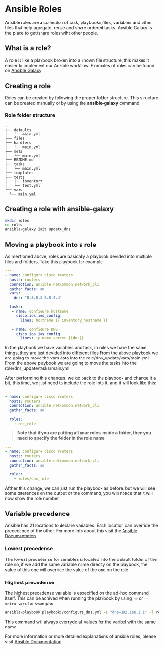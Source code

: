 # Ansible Roles

Ansible roles are a collection of task, playbooks,files, variables and other files that help agregate, reuse and share ordered tasks. Ansible Galaxy is the place to get/share roles wiht other people.

## What is a role?

A role is like a playbook broken into a known file structure, this makes it easier to implement our Ansible workflow. Examples of roles can be found on [Ansible Galaxy](https://galaxy.ansible.com/ansible-network)

## Creating a role

Roles can be created by following the proper folder structure. This structure can be created manually or by using the **ansible-galaxy** command

### Role folder structure

```text
.
├── defaults
│   └── main.yml
├── files
├── handlers
│   └── main.yml
├── meta
│   └── main.yml
├── README.md
├── tasks
│   └── main.yml
├── templates
├── tests
│   ├── inventory
│   └── test.yml
└── vars
  └── main.yml
```

## Creating a role with ansible-galaxy

```bash
mkdir roles
cd roles
ansible-galaxy init update_dns
```

## Moving a playbook into a role

As mentioned above, roles are basically a playbook devided into multiple files and folders. Take this playbook for example:

```yaml
---
- name: configure cisco routers
  hosts: routers
  connection: ansible.netcommon.network_cli
  gather_facts: no
  vars:
    dns: "8.8.8.8 8.8.4.4"

  tasks:
   - name: configure hostname
     cisco.ios.ios_config:
       lines: hostname {{ inventory_hostname }}

   - name: configure DNS
     cisco.ios.ios_config:
       lines: ip name-server {{dns}}
```

In the playbook we have variables and task, in roles we have the same things, they are just devided into different files
From the above playbook we are going to move the vars data into the role/dns_update/vars/main.yml
From the above playbook we are going to move the tasks into the role/dns_update/tasks/main.yml

After performing this changes, we go back to the playbook and change it a bit, this time, we just need to include the role into it, and it will look like this:

```yaml
---
- name: configure cisco routers
  hosts: routers
  connection: ansible.netcommon.network_cli
  gather_facts: no

  roles:
    - dns_role
```

> **Note that if you are putting all your roles inside a folder, then you need to specify the folder in the role name**

```yaml
---
- name: configure cisco routers
  hosts: routers
  connection: ansible.netcommon.network_cli
  gather_facts: no

  roles:
    - roles/dns_role
```

Afther this change, we can just run the playbook as before, but we will see some diferences on the output of the command, you will notice that it will now show the role number

## Variable precedence

Ansible has 21 locations to declare variables. Each location can override the precedence of the other. For more info about this visit the [Ansible Documentation](https://docs.ansible.com/ansible/latest/user_guide/playbooks_variables.html#playbooks-variables)

### Lowest precedense

The lowest precedense for variables is located into the default folder of the role
so, if we add the same variable name directly on the playbook, the value of this one will override the value of the one on the role

### Highest precedense

The highest precedense variable is especified on the ad-hoc command itself. This can be achived when running the playbook by using ``` -e ``` or ``` --extra-vars ``` for example:

``` bash
ansible-playbook playbooks/configure_dns.yml -e "dns=192.168.1.1" -l router1
```

This command will always overryde all values for the varibel with the same name

For more information or more detailed explanations of ansible roles, please visit [Ansible Documentation](https://docs.ansible.com/ansible/latest/network/getting_started/network_roles.html)
